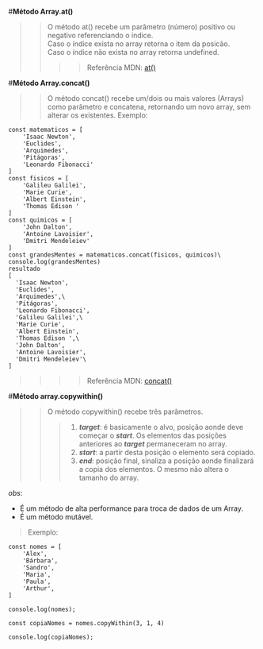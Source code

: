 #**Método Array.at()**
>>O método at() recebe um parâmetro (número) positivo ou negativo referenciando o índice.\
>>Caso o índice exista no array retorna o item da posicão.\
>>Caso o índice não exista no array retorna undefined.
>>>>Referência MDN: [at()](https://developer.mozilla.org/pt-BR/docs/Web/JavaScript/Reference/Global_Objects/Array/at)

#**Método Array.concat()**
>>O método concat() recebe um/dois ou mais valores (Arrays) como parâmetro e concatena, retornando um novo array, sem alterar os existentes.
>Exemplo:
```
const matematicos = [
    'Isaac Newton',
    'Euclides',
    'Arquimedes',
    'Pitágoras',
    'Leonardo Fibonacci'
]
const fisicos = [
    'Galileu Galilei',
    'Marie Curie',
    'Albert Einstein',
    'Thomas Edison '
]
const quimicos = [
    'John Dalton',
    'Antoine Lavoisier',
    'Dmitri Mendeleiev'
]
const grandesMentes = matematicos.concat(fisicos, quimicos)\
console.log(grandesMentes)
resultado
[
  'Isaac Newton',
  'Euclides',
  'Arquimedes',\
  'Pitágoras',
  'Leonardo Fibonacci',
  'Galileu Galilei',\
  'Marie Curie',
  'Albert Einstein',
  'Thomas Edison ',\
  'John Dalton',
  'Antoine Lavoisier',
  'Dmitri Mendeleiev'\
]
```
>>>>Referência MDN: [concat()](https://developer.mozilla.org/pt-BR/docs/Web/JavaScript/Reference/Global_Objects/Array/concat)

#**Método array.copywithin()**
>>O método copywithin() recebe três parâmetros.
>>>1. *__target__*: é basicamente o alvo, posição aonde deve começar o *__start__*. Os elementos das posições anteriores ao *__target__* permaneceram no array.
>>>2. *__start__*: a partir desta posição o elemento será copiado.
>>>3. *__end__*: posição final, sinaliza a posição aonde finalizará a copia dos elementos. O mesmo não altera o tamanho do array.

*obs*:
* É um método de alta performance para troca de dados de um Array.
* É um método mutável.
>Exemplo:
```
const nomes = [
    'Alex',
    'Bárbara',
    'Sandro',
    'Maria',
    'Paula',
    'Arthur',
]

console.log(nomes);

const copiaNomes = nomes.copyWithin(3, 1, 4)

console.log(copiaNomes);
```
